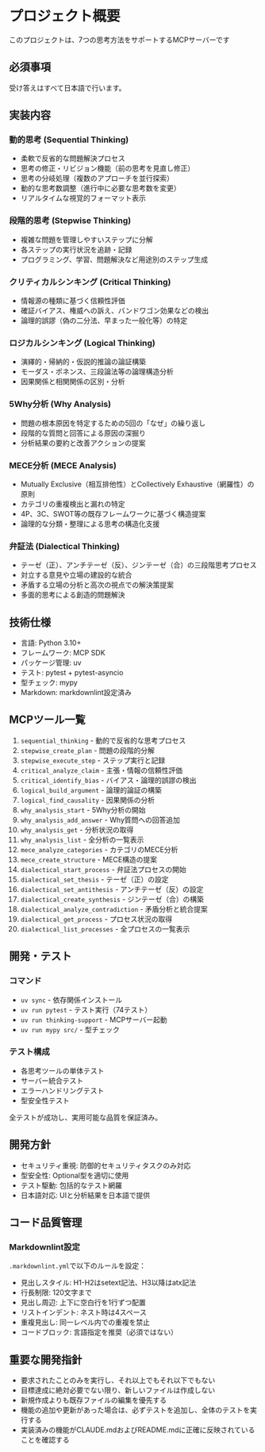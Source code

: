 プロジェクト概要
========================

このプロジェクトは、7つの思考方法をサポートするMCPサーバーです

必須事項
-------------------------

受け答えはすべて日本語で行います。

実装内容
-------------------------

### 動的思考 (Sequential Thinking)

- 柔軟で反省的な問題解決プロセス
- 思考の修正・リビジョン機能（前の思考を見直し修正）
- 思考の分岐処理（複数のアプローチを並行探索）
- 動的な思考数調整（進行中に必要な思考数を変更）
- リアルタイムな視覚的フォーマット表示

### 段階的思考 (Stepwise Thinking)

- 複雑な問題を管理しやすいステップに分解
- 各ステップの実行状況を追跡・記録
- プログラミング、学習、問題解決など用途別のステップ生成

### クリティカルシンキング (Critical Thinking)

- 情報源の種類に基づく信頼性評価
- 確証バイアス、権威への訴え、バンドワゴン効果などの検出
- 論理的誤謬（偽の二分法、早まった一般化等）の特定

### ロジカルシンキング (Logical Thinking)

- 演繹的・帰納的・仮説的推論の論証構築
- モーダス・ポネンス、三段論法等の論理構造分析
- 因果関係と相関関係の区別・分析

### 5Why分析 (Why Analysis)

- 問題の根本原因を特定するための5回の「なぜ」の繰り返し
- 段階的な質問と回答による原因の深掘り
- 分析結果の要約と改善アクションの提案

### MECE分析 (MECE Analysis)

- Mutually Exclusive（相互排他性）とCollectively Exhaustive（網羅性）の原則
- カテゴリの重複検出と漏れの特定
- 4P、3C、SWOT等の既存フレームワークに基づく構造提案
- 論理的な分類・整理による思考の構造化支援

### 弁証法 (Dialectical Thinking)

- テーゼ（正）、アンチテーゼ（反）、ジンテーゼ（合）の三段階思考プロセス
- 対立する意見や立場の建設的な統合
- 矛盾する立場の分析と高次の視点での解決策提案
- 多面的思考による創造的問題解決

技術仕様
-------------------------

- 言語: Python 3.10+
- フレームワーク: MCP SDK
- パッケージ管理: uv
- テスト: pytest + pytest-asyncio
- 型チェック: mypy
- Markdown: markdownlint設定済み

MCPツール一覧
-------------------------

1. `sequential_thinking` - 動的で反省的な思考プロセス
2. `stepwise_create_plan` - 問題の段階的分解
3. `stepwise_execute_step` - ステップ実行と記録
4. `critical_analyze_claim` - 主張・情報の信頼性評価
5. `critical_identify_bias` - バイアス・論理的誤謬の検出
6. `logical_build_argument` - 論理的論証の構築
7. `logical_find_causality` - 因果関係の分析
8. `why_analysis_start` - 5Why分析の開始
9. `why_analysis_add_answer` - Why質問への回答追加
10. `why_analysis_get` - 分析状況の取得
11. `why_analysis_list` - 全分析の一覧表示
12. `mece_analyze_categories` - カテゴリのMECE分析
13. `mece_create_structure` - MECE構造の提案
14. `dialectical_start_process` - 弁証法プロセスの開始
15. `dialectical_set_thesis` - テーゼ（正）の設定
16. `dialectical_set_antithesis` - アンチテーゼ（反）の設定
17. `dialectical_create_synthesis` - ジンテーゼ（合）の構築
18. `dialectical_analyze_contradiction` - 矛盾分析と統合提案
19. `dialectical_get_process` - プロセス状況の取得
20. `dialectical_list_processes` - 全プロセスの一覧表示

開発・テスト
-------------------------

### コマンド

- `uv sync` - 依存関係インストール
- `uv run pytest` - テスト実行（74テスト）
- `uv run thinking-support` - MCPサーバー起動
- `uv run mypy src/` - 型チェック

### テスト構成

- 各思考ツールの単体テスト
- サーバー統合テスト  
- エラーハンドリングテスト
- 型安全性テスト

全テストが成功し、実用可能な品質を保証済み。

開発方針
-------------------------

- セキュリティ重視: 防御的セキュリティタスクのみ対応
- 型安全性: Optional型を適切に使用
- テスト駆動: 包括的なテスト網羅
- 日本語対応: UIと分析結果を日本語で提供

コード品質管理
-------------------------

### Markdownlint設定

`.markdownlint.yml`で以下のルールを設定：

- 見出しスタイル: H1-H2はsetext記法、H3以降はatx記法
- 行長制限: 120文字まで
- 見出し周辺: 上下に空白行を1行ずつ配置
- リストインデント: ネスト時は4スペース
- 重複見出し: 同一レベル内での重複を禁止
- コードブロック: 言語指定を推奨（必須ではない）

重要な開発指針
-------------------------

- 要求されたことのみを実行し、それ以上でもそれ以下でもない
- 目標達成に絶対必要でない限り、新しいファイルは作成しない
- 新規作成よりも既存ファイルの編集を優先する
- 機能の追加や更新があった場合は、必ずテストを追加し、全体のテストを実行する
- 実装済みの機能がCLAUDE.mdおよびREADME.mdに正確に反映されていることを確認する
